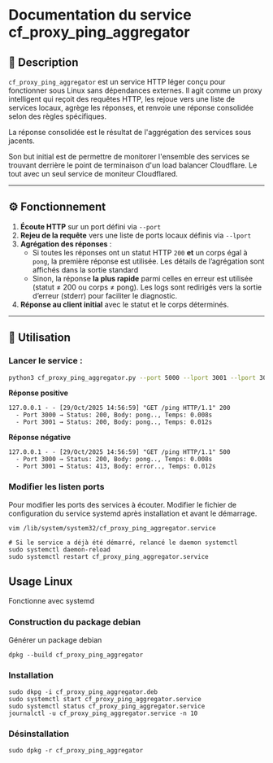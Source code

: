 # Documentation du service cf_proxy_ping_aggregator

## 🧠 Description

`cf_proxy_ping_aggregator` est un service HTTP léger conçu pour fonctionner sous Linux sans dépendances externes. Il agit comme un proxy intelligent qui reçoit des requêtes HTTP, les rejoue vers une liste de services locaux, agrège les réponses, et renvoie une réponse consolidée selon des règles spécifiques.

La réponse consolidée est le résultat de l'aggrégation des services sous jacents.

Son but initial est de permettre de monitorer l'ensemble des services se trouvant derrière le point de terminaison d'un load balancer Cloudflare. Le tout avec un seul service de moniteur Cloudflared.

---

## ⚙️ Fonctionnement

1. **Écoute HTTP** sur un port défini via `--port`  
2. **Rejeu de la requête** vers une liste de ports locaux définis via `--lport`  
3. **Agrégation des réponses** :
   - Si toutes les réponses ont un statut HTTP `200` **et** un corps égal à `pong`, la première réponse est utilisée. Les détails de l’agrégation sont affichés dans la sortie standard
   - Sinon, la réponse **la plus rapide** parmi celles en erreur est utilisée (statut ≠ 200 ou corps ≠ pong). Les logs sont redirigés vers la sortie d’erreur (stderr) pour faciliter le diagnostic.
4. **Réponse au client initial** avec le statut et le corps déterminés.

---

## 🚀 Utilisation

### Lancer le service :

```bash
python3 cf_proxy_ping_aggregator.py --port 5000 --lport 3001 --lport 3002 --lport 3000
```

**Réponse positive**
```
127.0.0.1 - - [29/Oct/2025 14:56:59] "GET /ping HTTP/1.1" 200
  - Port 3000 → Status: 200, Body: pong.., Temps: 0.008s
  - Port 3001 → Status: 200, Body: pong.., Temps: 0.012s
```

**Réponse négative**
```
127.0.0.1 - - [29/Oct/2025 14:56:59] "GET /ping HTTP/1.1" 500
  - Port 3000 → Status: 200, Body: pong.., Temps: 0.008s
  - Port 3001 → Status: 413, Body: error.., Temps: 0.012s
```

### Modifier les listen ports 
Pour modifier les ports des services à écouter. Modifier le fichier de configuration du service systemd après installation et avant le démarrage.
```
vim /lib/system/system32/cf_proxy_ping_aggregator.service

# Si le service a déjà été démarré, relancé le daemon systemctl
sudo systemctl daemon-reload
sudo systemctl restart cf_proxy_ping_aggregator.service
```

## Usage Linux
Fonctionne avec systemd

### Construction du package debian
Générer un package debian
```
dpkg --build cf_proxy_ping_aggregator
```

### Installation
```
sudo dkpg -i cf_proxy_ping_aggregator.deb
sudo systemctl start cf_proxy_ping_aggregator.service
sudo systemctl status cf_proxy_ping_aggregator.service
journalctl -u cf_proxy_ping_aggregator.service -n 10
```

### Désinstallation
```
sudo dpkg -r cf_proxy_ping_aggregator
```